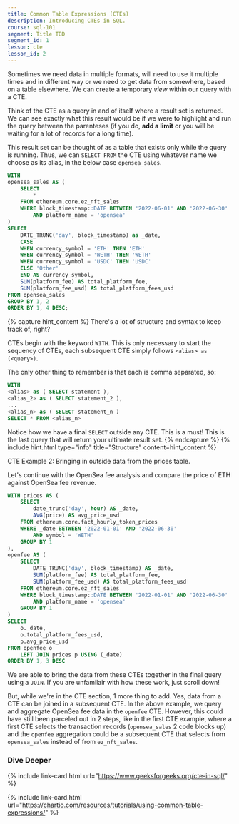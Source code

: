 ```yaml
---
title: Common Table Expressions (CTEs)
description: Introducing CTEs in SQL.
course: sql-101
segment: Title TBD
segment_id: 1
lesson: cte
lesson_id: 2
---
```


Sometimes we need data in multiple formats, will need to use it multiple times and in different way or we need to get data from somewhere, based on a table elsewhere. We can create a temporary _view_ within our query with a CTE.

Think of the CTE as a query in and of itself where a result set is returned. We can see exactly what this result would be if we were to highlight and run the query between the parenteses (if you do, **add a limit** or you will be waiting for a lot of records for a long time).

This result set can be thought of as a table that exists only while the query is running. Thus, we can `SELECT FROM` the CTE using whatever name we choose as its alias, in the below case `opensea_sales`.

```sql
WITH
opensea_sales AS (
    SELECT
        *
    FROM ethereum.core.ez_nft_sales
    WHERE block_timestamp::DATE BETWEEN '2022-06-01' AND '2022-06-30'
        AND platform_name = 'opensea'
)
SELECT
    DATE_TRUNC('day', block_timestamp) as _date,
    CASE
  	WHEN currency_symbol = 'ETH' THEN 'ETH'
  	WHEN currency_symbol = 'WETH' THEN 'WETH'
  	WHEN currency_symbol = 'USDC' THEN 'USDC'
  	ELSE 'Other'
    END AS currency_symbol,
    SUM(platform_fee) AS total_platform_fee,
    SUM(platform_fee_usd) AS total_platform_fees_usd
FROM opensea_sales
GROUP BY 1, 2
ORDER BY 1, 4 DESC;
```


{% capture hint_content %}
There's a lot of structure and syntax to keep track of, right?

CTEs begin with the keyword `WITH`. This is only necessary to start the sequency of CTEs, each subsequent CTE simply follows `<alias> as (<query>)`.

The only other thing to remember is that each is comma separated, so:
```sql
WITH
<alias> as ( SELECT statement ),
<alias_2> as ( SELECT statement_2 ),
...
<alias_n> as ( SELECT statement_n )
SELECT * FROM <alias_n>
```

Notice how we have a final `SELECT` outside any CTE. This is a must! This is the last query that will return your ultimate result set.
{% endcapture %}
{% include hint.html type="info" title="Structure" content=hint_content %}

CTE Example 2: Bringing in outside data from the prices table.

Let's continue with the OpenSea fee analysis and compare the price of ETH against OpenSea fee revenue.

```sql
WITH prices AS (
    SELECT
        date_trunc('day', hour) AS _date,
        AVG(price) AS avg_price_usd
    FROM ethereum.core.fact_hourly_token_prices
    WHERE _date BETWEEN '2022-01-01' AND '2022-06-30'
        AND symbol = 'WETH'
    GROUP BY 1
),
openfee AS (
    SELECT 
        DATE_TRUNC('day', block_timestamp) AS _date,
        SUM(platform_fee) AS total_platform_fee,
        SUM(platform_fee_usd) AS total_platform_fees_usd
    FROM ethereum.core.ez_nft_sales
    WHERE block_timestamp::DATE BETWEEN '2022-01-01' AND '2022-06-30'
        AND platform_name = 'opensea'
    GROUP BY 1
)
SELECT
    o._date,
    o.total_platform_fees_usd,
    p.avg_price_usd
FROM openfee o
    LEFT JOIN prices p USING (_date)
ORDER BY 1, 3 DESC
```

We are able to bring the data from these CTEs together in the final query using a `JOIN`. If you are unfamilair with how these work, just scroll down!

But, while we're in the CTE section, 1 more thing to add. Yes, data from a CTE can be joined in a subsequent CTE. In the above example, we query and aggregate OpenSea fee data in the `openfee` CTE. However, this could have still been parceled out in 2 steps, like in the first CTE example, where a first CTE selects the transaction records (`opensea_sales` 2 code blocks up) and the `openfee` aggregation could be a subsequent CTE that selects from `opensea_sales` instead of from `ez_nft_sales`.

### Dive Deeper

{% include link-card.html url="https://www.geeksforgeeks.org/cte-in-sql/" %}

{% include link-card.html url="https://chartio.com/resources/tutorials/using-common-table-expressions/" %}
